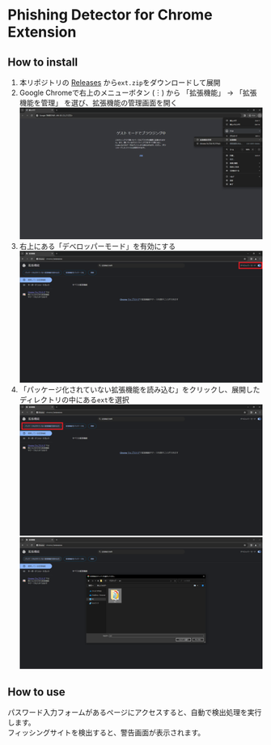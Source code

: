 # Phishing Detector for Chrome Extension

## How to install

1. 本リポジトリの [Releases](https://github.com/alpherg0221/PhishDetector/releases) から`ext.zip`をダウンロードして展開
2. Google Chromeで右上のメニューボタン (︙) から 「拡張機能」 → 「拡張機能を管理」 を選び、拡張機能の管理画面を開く
   ![step2.png](img/step2.png)
3. 右上にある「デベロッパーモード」を有効にする
   ![step3.png](img/step3.png)
4. 「パッケージ化されていない拡張機能を読み込む」をクリックし、展開したディレクトリの中にある`ext`を選択
   ![step4-1.png](img/step4-1.png)
   ![step4-2.png](img/step4-2.png)

## How to use

パスワード入力フォームがあるページにアクセスすると、自動で検出処理を実行します。<br>
フィッシングサイトを検出すると、警告画面が表示されます。
